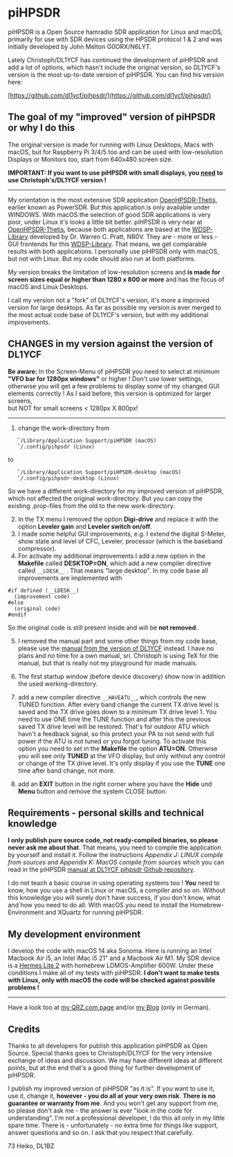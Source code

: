 # piHPSDR

piHPSDR is a Open Source hamradio SDR application for Linux and macOS, primarily for use with SDR devices using the HPSDR protocol 1 & 2 and was initially developed by John Melton G0ORX/N6LYT.

Lately Christoph/DL1YCF has continued the development of piHPSDR and add a lot of options, which hasn't include the original version, so DL1YCF's version is the most up-to-date version of piHPSDR. You can find his version here:

[https://github.com/dl1ycf/pihpsdr/](https://github.com/dl1ycf/pihpsdr/)

## The goal of my "improved" version of piHPSDR or why I do this

The original version is made for running with Linux Desktops, Macs with macOS, but for Raspberry Pi 3/4/5 too and can be used with low-resolution Displays or Monitors too, start from 640x480 screen size.

**IMPORTANT: If you want to use piHPSDR with small displays, you <u>need</u> to use Christoph's/DL1YCF version !**

---

My orientation is the most extensive SDR application [OpenHPSDR-Thetis](https://github.com/ramdor/Thetis/), earlier known as PowerSDR. But this application is only available under WINDOWS.
With macOS the selection of good SDR applications is very poor, under Linux it's looks a little bit better. piHPSDR is very near at [OpenHPSDR-Thetis](https://github.com/ramdor/Thetis/), because both applications are based at the [WDSP-Library](https://github.com/TAPR/OpenHPSDR-wdsp) developed by Dr. Warren C. Pratt, NR0V. They are - more or less - GUI frontends for this [WDSP-Library](https://github.com/TAPR/OpenHPSDR-wdsp). That means, we get comparable results with both applications. I personally use piHPSDR only with macOS, but not with Linux.
But my code should also run at both platforms.

My version breaks the limitation of low-resolution screens and **is made for screen sizes equal or higher than 1280 x 800 or more** and has the focus of macOS and Linux Desktops.

I call my version not a "fork" of DL1YCF's version, it's more a improved version for large desktops. As far as possible my version is ever merged to the most actual code base of DL1YCF's version, but with my additional improvements.

## CHANGES in my version against the version of DL1YCF

**Be aware:** In the Screen-Menu of piHPSDR you need to select at minimum **"VFO bar for 1280px windows"** or higher ! Don't use lower settings, otherwise you will get a few problems to display some of my changed GUI elements correctly ! As I said before, this version is optimized for larger screens,<br>but NOT for small screens < 1280px X 800px!

---

1. change the work-directory from

```
   ˜/Library/Application Support/piHPSDR (macOS)
   ˜/.config/pihpsdr (Linux)
```

to

```
   ˜/Library/Application Support/piHPSDR-desktop (macOS)
   ˜/.config/pihpsdr-desktop (Linux)
```

So we have a different work-directory for my improved version of piHPSDR, which not affected the original work-directory. But you can copy the existing .prop-files from the old to the new work-directory.

2. In the TX menu I removed the option **Digi-drive** and replace it with the option **Leveler gain** and **Leveler switch on/off**.
3. I made some helpful GUI improvements, e.g. I extend the digital S-Meter, show state and level of CFC, Leveler, processor (which is the baseband compressor).
4. For activate my additional improvements I add a new option in the **Makefile** called **DESKTOP=ON**, which add a new compiler directive called `__LDESK__` . That means "large desktop". In my code base all improvements are implemented with

```
#if defined (__LDESK__)
  (improvement code)
#else
  (original code)
#endif
```

So the original code is still present inside and will be **not removed**.

5. I removed the manual part and some other things from my code base, please use the [manual from the version of DL1YCF](https://github.com/dl1ycf/pihpsdr/releases/download/current/piHPSDR-Manual.pdf) instead. I have no plans and no time for a own manual, sri. Christoph is using TeX for the manual, but that is really not my playground for made manuals.

6. The first startup window (before device discovery) show now in addition the used working-directory.

7. add a new compiler directive `__HAVEATU__`, which controls the new TUNED function. After every band change the current TX drive level is saved and the TX drive goes down to a minimum TX drive level 1. You need to use ONE time the TUNE function and after this the previous saved TX drive level will be restored. That's for outdoor ATU which havn't a feedback signal, so this protect your PA to not send with full power if the ATU is  not tuned or you forgot tuning. To activate this option you need to set in the **Makefile** the option **ATU=ON**. Otherwise you will see only **TUNED** at the VFO display, but only without any control or change of the TX drive level. It's only display if you use the **TUNE** one time after band change, not more.

8. add an **EXIT** button in the right corner where you have the **Hide** und **Menu** button and remove the system CLOSE button.

## Requirements - personal skills and technical knowledge

**I only publish pure source code, not ready-compiled binaries, so please never ask me about that**. That means, you need to compile the application by yourself and install it. Follow the instructions *Appendix J: LINUX compile from sources* and *Appendix K: MacOS compile from sources* which you can read in the piHPSDR [manual at DL1YCF pihpsdr Github repository](https://github.com/dl1ycf/pihpsdr/releases/download/current/piHPSDR-Manual.pdf).

I do not teach a basic course in using operating systems too ! **You** need to know, how you use a shell in Linux or macOS, a compiler and so on. Without this knowledge you will surely don't have success, if you don't know, what and how you need to do all. With macOS you need to install the Homebrew-Environment and XQuartz for running piHPSDR.

## My development environment

I develop the code with macOS 14 aka Sonoma. Here is running an Intel Macbook Air i5, an Intel iMac i5 21" and a Macbook Air M1. My SDR device is a [Hermes Lite 2](http://www.hermeslite.com/) with homebrew LDMOS-Amplifier 600W. Under these conditions I make all of my tests with piHPSDR. **I don't want to make tests with Linux, only with macOS the code will be checked against possible problems !**

---

Have a look too at [my QRZ.com page](https://www.qrz.com/db/DL1BZ) and/or [my Blog](https://hamradio.bzsax.de) (only in German).

## Credits

Thanks to all developers for publish this application piHPSDR as Open Source.
Special thanks goes to Christoph/DL1YCF for the very intensive exchange of ideas and discussion.
We may have different ideas at different points, but at the end that's a good thing for further development of piHPSDR.

I publish my improved version of piHPSDR "as it is". If you want to use it, use it, change it, **however - you do all at your very own risk**.
**There is no guarantee or warranty from me**. And you won't get any support from me, so please don't ask me - the answer is ever "look in the code for understanding". I'm not a professional developer, I do this all only in my little spare time. There is - unfortunately - no extra time for things like support, answer questions and so on. I ask that you respect that carefully.

73 Heiko, DL1BZ
